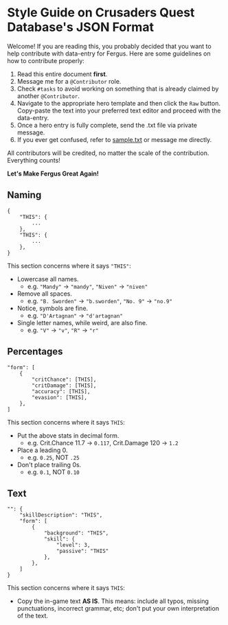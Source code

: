 # Style Guide on Crusaders Quest Database's JSON Format

Welcome! If you are reading this, you probably decided that you want to help contribute with data-entry for Fergus. Here are some guidelines on how to contribute properly:

1. Read this entire document **first**.
2. Message me for a `@Contributor` role.
3. Check `#tasks` to avoid working on something that is already claimed by another `@Contributor`.
4. Navigate to the appropriate hero template and then click the `Raw` button. Copy-paste the text into your preferred text editor and proceed with the data-entry.
5. Once a hero entry is fully complete, send the .txt file via private message.
6. If you ever get confused, refer to [sample.txt](https://raw.githubusercontent.com/Johj/fergus/master/templates/sample.txt) or message me directly.

All contributors will be credited, no matter the scale of the contribution. Everything counts!

**Let's Make Fergus Great Again!**

## Naming

```
{
	"THIS": {
		...
	},
	"THIS": {
		...
	},
}
```

This section concerns where it says `"THIS"`:

- Lowercase all names.
  * e.g. `"Mandy"` → `"mandy"`, `"Niven"` → `"niven"`
- Remove all spaces.
  * e.g. `"B. Sworden"` → `"b.sworden"`, `"No. 9"` → `"no.9"`
- Notice, symbols are fine.
  * e.g. `"D'Artagnan"` → `"d'artagnan"`
- Single letter names, while weird, are also fine.
  * e.g. `"V"` → `"v"`, `"R"` → `"r"`

## Percentages

```
"form": [
	{
		"critChance": [THIS],
		"critDamage": [THIS],
		"accuracy": [THIS],
		"evasion": [THIS],
	},
]
```

This section concerns where it says `THIS`:

- Put the above stats in decimal form.
  * e.g. Crit.Chance 11.7 → `0.117`, Crit.Damage 120 → `1.2`
- Place a leading 0.
  * e.g. `0.25`, NOT `.25`
- Don't place trailing 0s.
  * e.g. `0.1`, NOT `0.10`

## Text

```
"": {
	"skillDescription": "THIS",
	"form": [
		{
			"background": "THIS",
			"skill": {
				"level": 3,
				"passive": "THIS"
			},
		},
	]
}
```

This section concerns where it says `THIS`:

- Copy the in-game text **AS IS**. This means: include all typos, missing
punctuations, incorrect grammar, etc; don't put your own interpretation of the
text.
